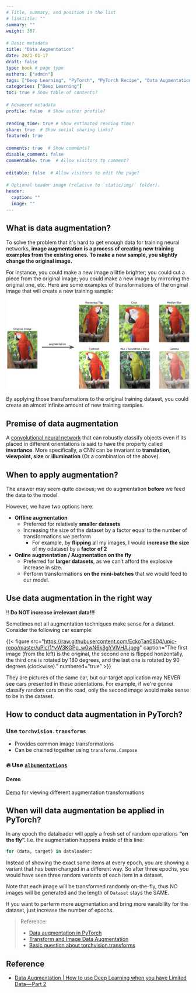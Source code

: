 ```yaml
---
# Title, summary, and position in the list
# linktitle: ""
summary: ""
weight: 307

# Basic metadata
title: "Data Augmentation"
date: 2021-01-17
draft: false
type: book # page type
authors: ["admin"]
tags: ["Deep Learning", "PyTorch", "PyTorch Recipe", "Data Augmentation"]
categories: ["Deep Learning"]
toc: true # Show table of contents?

# Advanced metadata
profile: false  # Show author profile?

reading_time: true # Show estimated reading time?
share: true  # Show social sharing links?
featured: true

comments: true  # Show comments?
disable_comment: false
commentable: true  # Allow visitors to comment?  

editable: false  # Allow visitors to edit the page?  

# Optional header image (relative to `static/img/` folder).
header:
  caption: ""
  image: ""
---
```


## What is data augmentation?

To solve the problem that it's hard to get enough data for training neural networks, **image augmentation is a process of creating new training examples from the existing ones. To make a new sample, you slightly change the original image.**

For instance, you could make a new image a little brighter; you could cut a piece from the original image; you could make a new image by mirroring the original one, etc. Here are some examples of transformations of the original image that will create a new training sample:

![augmentation](https://raw.githubusercontent.com/EckoTan0804/upic-repo/master/uPic/augmentation.jpg)

By applying those transformations to the original training dataset, you could create an almost infinite amount of new training samples.

## Premise of data augmentation

A [convolutional neural network](https://nanonets.com/blog/human-pose-estimation-2d-guide/) that can robustly classify objects even if its placed in different orientations is said to have the property called **invariance**. More specifically, a CNN can be invariant to **translation, viewpoint, size** or **illumination** (Or a combination of the above).

## When to apply augmentation?

The answer may seem quite obvious; we do augmentation **before** we feed the data to the model.

However, we have two options here:

- **Offline augmentation**
  - Preferred for relatively **smaller datasets**
  - Increasing the size of the dataset by a factor equal to the number of transformations we perform
    - For example, by **flipping** all my images, I would **increase the size** of my odataset by a **factor of 2**
- **Online augmentation / Augmentation on the fly**
  - Preferred for **larger datasets**, as we can’t afford the explosive increase in size.
  - Perform transformations **on the mini-batches** that we would feed to our model. 

## Use data augmentation in the right way

‼️ **Do NOT increase irrelevant data!!!**

Sometimes not all augmentation techniques make sense for a dataset. Consider the following car example:

{{< figure src="https://raw.githubusercontent.com/EckoTan0804/upic-repo/master/uPic/1*vW3KGPp_w0wN6k3gYVlVHA.jpeg"  caption="The first image (from the left) is the original, the second one is flipped horizontally, the third one is rotated by 180 degrees, and the last one is rotated by 90 degrees (clockwise)." numbered="true" >}}

They are pictures of the same car, but our target application may NEVER see cars presented in these orientations. For example, if we're gonna classify random cars on the road, only the second image would make sense to be in the dataset.

## How to conduct data augmentation in PyTorch?

### Use `torchvision.transforms`

- Provides common image transformations
- Can be chained together using `transforms.Compose`

### 🔥 Use [`albumentations`](https://github.com/albumentations-team/albumentations)

#### Demo

[Demo](https://albumentations-demo.herokuapp.com/) for viewing different augmentation transformations

## When will data augmentation be applied in PyTorch?

In any epoch the dataloader will apply a fresh set of random operations **“on the fly”.**  I.e. the augmentation happens inside of this line:

```python
for (data, target) in dataloader:
```

Instead of showing the exact same items at every epoch, you are showing a variant that has been changed in a different way. So after three epochs, you would have seen three random variants of each item in a dataset.

Note that each image will be transformed randomly on-the-fly, thus NO images will be generated and the length of `Dataset` stays the SAME.

If you want to perferm more augmentation and bring more varaibility for the dataset, just increase the number of epochs.

> Reference:
>
> - [Data augmentation in PyTorch](https://discuss.pytorch.org/t/data-augmentation-in-pytorch/7925)
> - [Transform and Image Data Augmentation](https://discuss.pytorch.org/t/transform-and-image-data-augmentation/71942)
> - [Basic question about torchvision.transforms](https://discuss.pytorch.org/t/basic-question-about-torchvision-transforms/40213)

## Reference

- [Data Augmentation | How to use Deep Learning when you have Limited Data — Part 2](https://nanonets.com/blog/data-augmentation-how-to-use-deep-learning-when-you-have-limited-data-part-2/)

